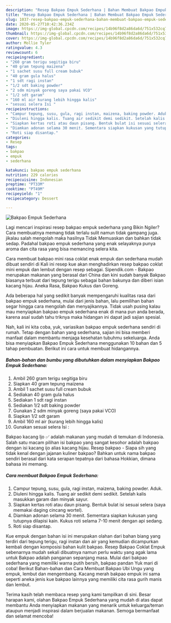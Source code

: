 ```yaml
---
description: "Resep Bakpao Empuk Sederhana | Bahan Membuat Bakpao Empuk Sederhana Yang Bikin Ngiler"
title: "Resep Bakpao Empuk Sederhana | Bahan Membuat Bakpao Empuk Sederhana Yang Bikin Ngiler"
slug: 1037-resep-bakpao-empuk-sederhana-bahan-membuat-bakpao-empuk-sederhana-yang-bikin-ngiler
date: 2020-05-27T10:42:36.234Z
image: https://img-global.cpcdn.com/recipes/14b96f8d2a86da6d/751x532cq70/bakpao-empuk-sederhana-foto-resep-utama.jpg
thumbnail: https://img-global.cpcdn.com/recipes/14b96f8d2a86da6d/751x532cq70/bakpao-empuk-sederhana-foto-resep-utama.jpg
cover: https://img-global.cpcdn.com/recipes/14b96f8d2a86da6d/751x532cq70/bakpao-empuk-sederhana-foto-resep-utama.jpg
author: Mollie Tyler
ratingvalue: 4.3
reviewcount: 6
recipeingredient:
- "260 gram terigu segitiga biru"
- "40 gram tepung maizena"
- "1 sachet susu full cream bubuk"
- "40 gram gula halus"
- "1 sdt ragi instan"
- "1/2 sdt baking powder"
- "2 sdm minyak goreng saya pakai VCO"
- "1/2 sdt garam"
- "160 ml air kurang lebih hingga kalis"
- "sesuai selera Isi "
recipeinstructions:
- "Campur tepung, susu, gula, ragi instan, maizena, baking powder. Aduk."
- "Diuleni hingga kalis. Tuang air sedikit demi sedikit. Setelah kalis masukkan garam dan minyak sayur."
- "Siapkan kertas roti atau daun pisang. Bentuk bulat isi sesuai selera (saya memakai daging cincang wortel)."
- "Diamkan adonan selama 30 menit. Sementara siapkan kukusan yang tutupnya dilapisi kain. Kukus roti selama 7-10 menit dengan api sedang."
- "Roti siap disantap."
categories:
- Resep
tags:
- bakpao
- empuk
- sederhana

katakunci: bakpao empuk sederhana 
nutrition: 229 calories
recipecuisine: Indonesian
preptime: "PT33M"
cooktime: "PT49M"
recipeyield: "1"
recipecategory: Dessert

---
```



![Bakpao Empuk Sederhana](https://img-global.cpcdn.com/recipes/14b96f8d2a86da6d/751x532cq70/bakpao-empuk-sederhana-foto-resep-utama.jpg)

Lagi mencari inspirasi resep bakpao empuk sederhana yang Bikin Ngiler? Cara membuatnya memang tidak terlalu sulit namun tidak gampang juga. jikalau salah mengolah maka hasilnya Tidak Memuaskan dan bahkan tidak sedap. Padahal bakpao empuk sederhana yang enak selayaknya punya aroma dan cita rasa yang bisa memancing selera kita.

Cara membuat bakpao mini rasa coklat enak empuk dan sederhana mudah dibuat sendiri di Kali ini resep kue akan menghadirkan resep bakpao coklat mini empuk dan lembut dengan resep sebagai. Sipendik.com - Bakpao merupakan makanan yang berasal dari China dan kini sudah banyak Bakpao biasanya terbuat dari tepung terigu sebagai bahan bakunya dan diberi isian kacang hijau. Aneka Rasa, Bakpao Kukus dan Goreng.

Ada beberapa hal yang sedikit banyak mempengaruhi kualitas rasa dari bakpao empuk sederhana, mulai dari jenis bahan, lalu pemilihan bahan segar hingga cara mengolah dan menyajikannya. Tidak usah pusing kalau mau menyiapkan bakpao empuk sederhana enak di mana pun anda berada, karena asal sudah tahu triknya maka hidangan ini dapat jadi sajian spesial.


Nah, kali ini kita coba, yuk, variasikan bakpao empuk sederhana sendiri di rumah. Tetap dengan bahan yang sederhana, sajian ini bisa memberi manfaat dalam membantu menjaga kesehatan tubuhmu sekeluarga. Anda bisa menyiapkan Bakpao Empuk Sederhana menggunakan 10 bahan dan 5 tahap pembuatan. Berikut ini cara untuk membuat hidangannya.

<!--inarticleads1-->

##### Bahan-bahan dan bumbu yang dibutuhkan dalam menyiapkan Bakpao Empuk Sederhana:

1. Ambil 260 gram terigu segitiga biru
1. Siapkan 40 gram tepung maizena
1. Ambil 1 sachet susu full cream bubuk
1. Sediakan 40 gram gula halus
1. Sediakan 1 sdt ragi instan
1. Sediakan 1/2 sdt baking powder
1. Gunakan 2 sdm minyak goreng (saya pakai VCO)
1. Siapkan 1/2 sdt garam
1. Ambil 160 ml air (kurang lebih hingga kalis)
1. Gunakan sesuai selera Isi :


Bakpao kacang Ijo ✅ adalah makanan yang mudah di temukan di Indonesia. Salah satu macam pilihan isi bakpao yang sangat kesohor adalah bakpao dengan isi kacang ijo alias kacang hijau. Resep bakpao - Siapa sih yang tidak kenal dengan jajanan kuliner bakpao? Bahkan untuk nama bakpao sendiri berasal dari kata serapan tepatnya dari bahasa Hokkian, dimana bahasa ini memang. 

<!--inarticleads2-->

##### Cara membuat Bakpao Empuk Sederhana:

1. Campur tepung, susu, gula, ragi instan, maizena, baking powder. Aduk.
1. Diuleni hingga kalis. Tuang air sedikit demi sedikit. Setelah kalis masukkan garam dan minyak sayur.
1. Siapkan kertas roti atau daun pisang. Bentuk bulat isi sesuai selera (saya memakai daging cincang wortel).
1. Diamkan adonan selama 30 menit. Sementara siapkan kukusan yang tutupnya dilapisi kain. Kukus roti selama 7-10 menit dengan api sedang.
1. Roti siap disantap.


Kue empuk dengan bahan isi ini merupakan olahan dari bahan biang yang terdiri dari tepung terigu, ragi instan dan air yang kemudian dicampurkan kembali dengan komposisi bahan kulit bakpao. Resep Bakpao Coklat Empuk sebenarnya mudah sekali dibuatnya namun perlu waktu yang agak lama untuk Bakpao adalah panganan sepanjang masa. Mulai dari bakpao sederhana yang memiliki warna putih bersih, bakpao pandan Yuk mari di coba! Berikut Bahan-bahan dan Cara Membuat Bakpao Ubi Ungu yang empuk, lembut dan mengembang. Kacang merah bakpao empuk ini sama seperti aneka jenis kue bakpao lainnya yang memiliki cita rasa gurih manis dan lembut. 

Terima kasih telah membaca resep yang kami tampilkan di sini. Besar harapan kami, olahan Bakpao Empuk Sederhana yang mudah di atas dapat membantu Anda menyiapkan makanan yang menarik untuk keluarga/teman ataupun menjadi inspirasi dalam berjualan makanan. Semoga bermanfaat dan selamat mencoba!

